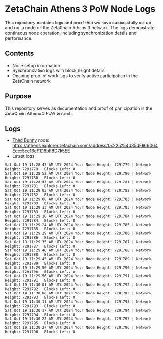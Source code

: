 # ZetaChain Athens 3 PoW Node Logs
This repository contains logs and proof that we have successfully set up and run a node on the ZetaChain Athens 3 network. The logs demonstrate continuous node operation, including synchronization details and performance.

## Contents
- Node setup information
- Synchronization logs with block height details
- Ongoing proof of work logs to verify active participation in the ZetaChain network

## Purpose
This repository serves as documentation and proof of participation in the ZetaChain Athens 3 PoW testnet.

## Logs

- [Third Bunny](https://thirdbunny.xyz/) node: https://athens.explorer.zetachain.com/address/0x225254d35dE666064Eccc5ce16eF1D8bF8D7b5EE
- Latest logs:
```
Sat Oct 19 11:28:47 AM UTC 2024 Your Node Height: 7291779 | Network Height: 7291779 | Blocks Left: 0
Sat Oct 19 11:28:52 AM UTC 2024 Your Node Height: 7291780 | Network Height: 7291780 | Blocks Left: 0
Sat Oct 19 11:28:57 AM UTC 2024 Your Node Height: 7291781 | Network Height: 7291781 | Blocks Left: 0
Sat Oct 19 11:29:03 AM UTC 2024 Your Node Height: 7291782 | Network Height: 7291782 | Blocks Left: 0
Sat Oct 19 11:29:08 AM UTC 2024 Your Node Height: 7291783 | Network Height: 7291783 | Blocks Left: 0
Sat Oct 19 11:29:13 AM UTC 2024 Your Node Height: 7291783 | Network Height: 7291783 | Blocks Left: 0
Sat Oct 19 11:29:18 AM UTC 2024 Your Node Height: 7291784 | Network Height: 7291784 | Blocks Left: 0
Sat Oct 19 11:29:24 AM UTC 2024 Your Node Height: 7291785 | Network Height: 7291785 | Blocks Left: 0
Sat Oct 19 11:29:29 AM UTC 2024 Your Node Height: 7291786 | Network Height: 7291786 | Blocks Left: 0
Sat Oct 19 11:29:35 AM UTC 2024 Your Node Height: 7291787 | Network Height: 7291787 | Blocks Left: 0
Sat Oct 19 11:29:40 AM UTC 2024 Your Node Height: 7291788 | Network Height: 7291788 | Blocks Left: 0
Sat Oct 19 11:29:45 AM UTC 2024 Your Node Height: 7291789 | Network Height: 7291789 | Blocks Left: 0
Sat Oct 19 11:29:50 AM UTC 2024 Your Node Height: 7291790 | Network Height: 7291790 | Blocks Left: 0
Sat Oct 19 11:29:56 AM UTC 2024 Your Node Height: 7291791 | Network Height: 7291791 | Blocks Left: 0
Sat Oct 19 11:30:01 AM UTC 2024 Your Node Height: 7291792 | Network Height: 7291792 | Blocks Left: 0
Sat Oct 19 11:30:06 AM UTC 2024 Your Node Height: 7291793 | Network Height: 7291793 | Blocks Left: 0
Sat Oct 19 11:30:11 AM UTC 2024 Your Node Height: 7291793 | Network Height: 7291793 | Blocks Left: 0
Sat Oct 19 11:30:17 AM UTC 2024 Your Node Height: 7291794 | Network Height: 7291794 | Blocks Left: 0
Sat Oct 19 11:30:22 AM UTC 2024 Your Node Height: 7291795 | Network Height: 7291795 | Blocks Left: 0
Sat Oct 19 11:30:27 AM UTC 2024 Your Node Height: 7291796 | Network Height: 7291796 | Blocks Left: 0
```

